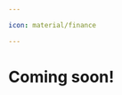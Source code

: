 ```yaml
---

icon: material/finance

---
```


[//]: # ()
[//]: # (# Algorithmic Trading Bot)

[//]: # ()
[//]: # ()
[//]: # ( This tutorial implements a simple moving average crossover, buying when the symbol when its current price)

[//]: # ( is greater than the long moving average, and selling when its current price is less than)

[//]: # (the long moving average.)

[//]: # ()
[//]: # ()
[//]: # (For advanced trading schedules, data feeds, and util functions, check out the cubyc_finance library, see:)

[//]: # (    -  https://github.com/cubyc-team/cubyc-finance)

[//]: # ()
[//]: # (For more information on moving average crossover strategies, see:)

[//]: # (    - https://www.investopedia.com/terms/m/movingaverage.asp)

[//]: # ()
[//]: # (For more information on the yfinance library, see:)

[//]: # (    - https://pypi.org/project/yfinance/)

[//]: # ()
[//]: # (--- )

[//]: # (## Source)

[//]: # ()
[//]: # (To source our data from PyMC Marketing, we declare a custom data feed `PyMCDatafeed` which inherits from `DataFeed`.)

[//]: # (This class will be used to dynamically source and cache the data from PyMC Marketing for any given `channel`, and)

[//]: # ()
[//]: # (=== "Step 1")

[//]: # ()
[//]: # (    ```python hl_lines="6 9")

[//]: # (    --8<-- "tutorial_scripts/trading.py:datafeed")

[//]: # (    ```)

[//]: # ()
[//]: # ()
[//]: # (=== "Step 2")

[//]: # ()
[//]: # (    ```python hl_lines="1-4 11-15")

[//]: # (    --8<-- "tutorial_scripts/trading.py:datafeed")

[//]: # (    ```)

[//]: # ()
[//]: # (### Warp)

[//]: # ()
[//]: # (=== "Step 1")

[//]: # (    )
[//]: # (    Define Process)

[//]: # ()
[//]: # (    ```python hl_lines="1 4-9")

[//]: # (    --8<-- "tutorial_scripts/trading.py:process")

[//]: # (    ```)

[//]: # ()
[//]: # ()
[//]: # (=== "Step 2")

[//]: # ()
[//]: # (    Logic for buying, selling and utility functions)

[//]: # ()
[//]: # (    ```python hl_lines="11-26")

[//]: # (    --8<-- "tutorial_scripts/trading.py:process")

[//]: # (    ```)

[//]: # ()
[//]: # (=== "Step 3")

[//]: # ()
[//]: # (    Set up your trading bot's initial state, and schedule the `update` method to run on weekdays at 10:00 AM.)

[//]: # ()
[//]: # (    ```python hl_lines="28-32")

[//]: # (    --8<-- "tutorial_scripts/trading.py:process")

[//]: # (    ```)

[//]: # ()
[//]: # ()
[//]: # (=== "Step 4")

[//]: # ()
[//]: # (    Fill out the `update` method to buy or sell the symbol based on the moving average crossover strategy.)

[//]: # ()
[//]: # (    ```python hl_lines="34-50")

[//]: # (    --8<-- "tutorial_scripts/trading.py:process")

[//]: # (    ```)

# Coming soon!